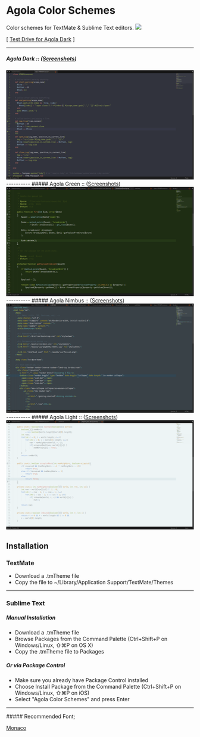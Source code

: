 # Agola Color Schemes
Color schemes for TextMate &amp; Sublime Text editors. <img src="http://img.shields.io/badge/v-1.2.26-yellowgreen.svg" />

[ <a href="http://tmtheme-editor.herokuapp.com/#!/editor/theme/Agola%20Dark" target="_blank">Test Drive for Agola Dark</a> ]

----------
##### Agola Dark :: (<a href="https://github.com/UnderlineWords/Agola-Color-Schemes/blob/master/screenshots/Dark/AgolaDark.md">Screenshots</a>)
<img src="https://raw.githubusercontent.com/UnderlineWords/Agola-Color-Schemes/master/screenshots/Dark/ruby.png" />
----------
##### Agola Green :: (<a href="https://github.com/UnderlineWords/Agola-Color-Schemes/blob/master/screenshots/Green/AgolaGreen.md">Screenshots</a>)
<img src="https://raw.githubusercontent.com/UnderlineWords/Agola-Color-Schemes/master/screenshots/Green/php.png" />
----------
##### Agola Nimbus :: (<a href="https://github.com/UnderlineWords/Agola-Color-Schemes/blob/master/screenshots/Nimbus/AgolaNimbus.md">Screenshots</a>)
<img src="https://raw.githubusercontent.com/UnderlineWords/Agola-Color-Schemes/master/screenshots/Nimbus/HTML.png" />
----------
##### Agola Light :: (<a href="https://github.com/UnderlineWords/Agola-Color-Schemes/blob/master/screenshots/Light/AgolaLight.md">Screenshots</a>)
<img src="https://raw.githubusercontent.com/UnderlineWords/Agola-Color-Schemes/master/screenshots/Light/Java.png" />

## Installation

### TextMate
 - Download a .tmTheme file
 - Copy the file to ~/Library/Application Support/TextMate/Themes

----------
### Sublime Text
##### Manual Installation
- Download a .tmTheme file
- Browse Packages from the Command Palette (Ctrl+Shift+P on Windows/Linux, ⇧⌘P on OS X)
- Copy the .tmTheme file to Packages

##### Or via Package Control
- Make sure you already have Package Control installed
- Choose Install Package from the Command Palette (Ctrl+Shift+P on Windows/Linux, ⇧⌘P on iOS)
- Select "Agola Color Schemes" and press Enter

<hr>
##### Recommended Font; 
<p><a href="https://en.wikipedia.org/wiki/Monaco_(typeface)">Monaco</a></p>
